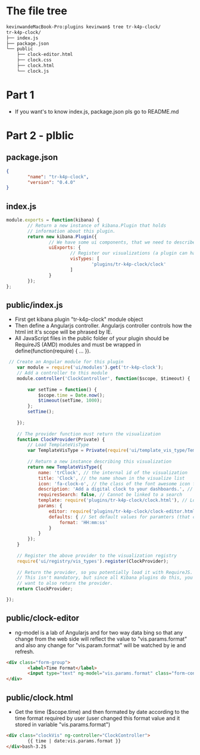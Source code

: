 # The file tree

```bash
kevinwandeMacBook-Pro:plugins kevinwan$ tree tr-k4p-clock/
tr-k4p-clock/
├── index.js
├── package.json
└── public
    ├── clock-editor.html
    ├── clock.css
    ├── clock.html
    └── clock.js
```

# Part 1
- If you want's to know index.js, package.json pls go to README.md

# Part 2 - plblic
## package.json

```json
{
        "name": "tr-k4p-clock",
        "version": "0.4.0"
}
```

## index.js

```js
module.exports = function(kibana) {
        // Return a new instance of kibana.Plugin that holds
        // information about this plugin.
        return new kibana.Plugin({
                // We have some ui components, that we need to describe
                uiExports: {
                        // Register our visualizations (a plugin can have multiple visualizations)
                        visTypes: [
                                'plugins/tr-k4p-clock/clock'
                        ]
                }
        });
};
```

## public/index.js
- First get kibana plugin "tr-k4p-clock" module object 
- Then define a Angularjs controller. Angularjs controller controls how the html int it's scope will be phrased by IE.
- All JavaScript files in the public folder of your plugin should be RequireJS (AMD) modules and must be wrapped in define(function(require) { ... }).


  
```js
 // Create an Angular module for this plugin
    var module = require('ui/modules').get('tr-k4p-clock');
    // Add a controller to this module
    module.controller('ClockController', function($scope, $timeout) {
   
        var setTime = function() {      
            $scope.time = Date.now();       
            $timeout(setTime, 1000);        
        };
        setTime();
   
    });
   
    // The provider function must return the visualization
    function ClockProvider(Private) {
        // Load TemplateVisType
        var TemplateVisType = Private(require('ui/template_vis_type/TemplateVisType'));
   
        // Return a new instance describing this visualization
        return new TemplateVisType({    
            name: 'trClock', // the internal id of the visualization
            title: 'Clock', // the name shown in the visualize list
            icon: 'fa-clock-o', // the class of the font awesome icon for this
            description: 'Add a digital clock to your dashboards.', // description shown to the user
            requiresSearch: false, // Cannot be linked to a search 
            template: require('plugins/tr-k4p-clock/clock.html'), // Load the template of the visualization
            params: {
                editor: require('plugins/tr-k4p-clock/clock-editor.html'), // Use this HTML as an options editor for this vis
                defaults: { // Set default values for paramters (that can be configured in the editor)
                    format: 'HH:mm:ss'              
                }
            }
        });
    }
   
    // Register the above provider to the visualization registry
    require('ui/registry/vis_types').register(ClockProvider);
   
    // Return the provider, so you potentially load it with RequireJS.
    // This isn't mandatory, but since all Kibana plugins do this, you might
    // want to also return the provider.
    return ClockProvider;

});
```
## public/clock-editor
- ng-model is a lab of Angularjs and for two way data bing so that any change from the web side will reflect the 
value to "vis.params.format" and also any change for "vis.param.format" will be watched by ie and refresh. 

```html
<div class="form-group">
        <label>Time Format</label>
        <input type="text" ng-model="vis.params.format" class="form-control">
</div>
```

## public/clock.html
- Get the time ($scope.time) and then formated by date according to the time format required by user (user changed 
this format value and it stored in variable "vis.params.format")

```html
<div class="clockVis" ng-controller="ClockController">
        {{ time | date:vis.params.format }}
</div>bash-3.2$ 
```

